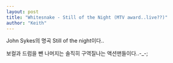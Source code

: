 ```yaml
---
layout: post
title: "Whitesnake - Still of the Night (MTV award..live??)"
author: "Keith"
---
```


John Sykes의 명곡 Still of the night이다..

보컬과 드럼을 뺀 나머지는 솔직히 구역질나는 액션맨들이다..-_-;



